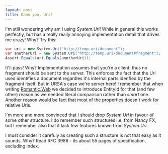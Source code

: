 ```yaml
---
layout: post
title: Damn you, Uri!
---
```


I'm still wondering why am I using _System.Uri_! While in general this works perfectly, but has a really really annoying implementation detail that drives me crazy! Why? Try this:

```csharp
var uri = new System.Uri("http://temp.uri/document");
var anotherUri = new System.Uri("http://temp.uri/document#fragment");
Assert.Equals(uri.Equals(anotherUri));
```

It'll pass! Why? Implementation assumes that you're a client, thus no fragment should be sent to the server.
This enforces the fact that the Uri used identifies a document regardles it's internal parts idenfied by the fragment itself.
But in URSA's case we're server here! I remember that when writing [Romantic.Web](http://romanticweb.net/) we decided to introduce EntityId for that (and few other) reason as we needed literal comparison rather than _smart_ one.
Another reason would be fact that most of the properties doesn't work for relative Uris.

I'm more and more convinced that I should drop _System.Uri_ in favour of some other structure. I do remember such structures i.e. from Nancy FX, but I remember also that it lack few features known from _System.Uri_.

I must consider it carefuly as creating such a structure is not that easy as it sounds. Why? Read RFC 3986 - its about 55 pages of specification, excluding index.